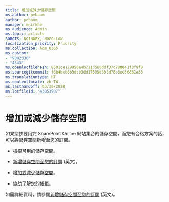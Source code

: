 ```yaml
---
title: 增加或減少儲存空間
ms.author: pebaum
author: pebaum
manager: mnirkhe
ms.audience: Admin
ms.topic: article
ROBOTS: NOINDEX, NOFOLLOW
localization_priority: Priority
ms.collection: Adm_O365
ms.custom:
- "9002330"
- "4543"
ms.openlocfilehash: 8581ce129956a4b711d568ddf37c788841f3f9f9
ms.sourcegitcommit: f6b4bcb6b9dcb3dd17595d503d78b6ee36881a33
ms.translationtype: HT
ms.contentlocale: zh-TW
ms.lasthandoff: 03/30/2020
ms.locfileid: "43053907"
---
```

# <a name="increase-or-decrease-storage"></a>增加或減少儲存空間

如果您快要用完 SharePoint Online 網站集合的儲存空間，而您有合格方案的話，可以將儲存空間新增至您的訂閱。 

- [檢視可用的儲存空間](https://docs.microsoft.com/microsoft-365/commerce/add-storage-space?view=o365-worldwide#view-available-storage)。 

- [新增儲存空間至您的訂閱](https://docs.microsoft.com/microsoft-365/commerce/add-storage-space?view=o365-worldwide#add-storage-to-your-subscription) (英文)。 

- [增加或減少儲存空間](https://docs.microsoft.com/microsoft-365/commerce/add-storage-space?view=o365-worldwide#increase-or-decrease-storage)。 

- [協助了解您的帳單](https://docs.microsoft.com/microsoft-365/commerce/billing-and-payments/understand-your-invoice?view=o365-worldwide)。

如需詳細資料，請參閱[新增儲存空間至您的訂閱](https://docs.microsoft.com/microsoft-365/commerce/add-storage-space?view=o365-worldwide) (英文)。 
